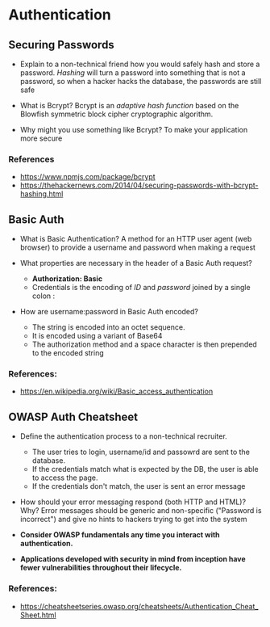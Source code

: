 # Authentication

## Securing Passwords
* Explain to a non-technical friend how you would safely hash and store a password.
*Hashing* will turn a password into something that is not a password, so when a hacker hacks the database, the passwords are still safe

* What is Bcrypt?
Bcrypt is an *adaptive hash function* based on the Blowfish symmetric block cipher cryptographic algorithm.

* Why might you use something like Bcrypt?
To make your application more secure

### References
* <https://www.npmjs.com/package/bcrypt>
* <https://thehackernews.com/2014/04/securing-passwords-with-bcrypt-hashing.html>

## Basic Auth
* What is Basic Authentication?
A method for an HTTP user agent (web browser) to provide a username and password when making a request

* What properties are necessary in the header of a Basic Auth request?
  * **Authorization: Basic <credentials>**
  * Credentials is the encoding of *ID* and *password* joined by a single colon :

* How are username:password in Basic Auth encoded?
  * The string is encoded into an octet sequence.
  * It is encoded using a variant of Base64
  * The authorization method and a space character is then prepended to the encoded string

### References:
* <https://en.wikipedia.org/wiki/Basic_access_authentication>

## OWASP Auth Cheatsheet
* Define the authentication process to a non-technical recruiter.
  * The user tries to login, username/id and passowrd are sent to the database.
  * If the credentials match what is expected by the DB, the user is able to access the page.
  * If the credentials don't match, the user is sent an error message

* How should your error messaging respond (both HTTP and HTML)? Why?
Error messages should be generic and non-specific ("Password is incorrect") and give no hints to hackers trying to get into the system

* **Consider OWASP fundamentals any time you interact with authentication.**
* **Applications developed with security in mind from inception have fewer vulnerabilities throughout their lifecycle.**

### References:
* <https://cheatsheetseries.owasp.org/cheatsheets/Authentication_Cheat_Sheet.html>
